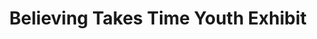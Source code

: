 ---
layout: backstage-blocks-layout
title: "Believing Takes Time Youth Exhibit"
season: "4"
category: event

masthead-image: /dist/images/btt-project-1.jpg

backstage-class: believing-takes-time
backstage-summary: Believing Takes Time is a youth photography exhibit that was presented to share the photography work of several young girls (ages 7 - 13) that participated in the 12-week Youth Photography Workshop hosted by SVNCRWNS + Greenmount West Community Center (GWCC). The work was on display at Gallery CA May 3 - May 25 2018.
backstage-slides:
- image: /dist/images/backstage-btt-01.jpg
- image: /dist/images/backstage-btt-02.jpg
- image: /dist/images/backstage-btt-03.jpg
- image: /dist/images/backstage-btt-04.jpg
- image: /dist/images/backstage-btt-05.jpg
- image: /dist/images/backstage-btt-06.jpg
- image: /dist/images/backstage-btt-07.jpg
- image: /dist/images/backstage-btt-08.jpg
- image: /dist/images/backstage-btt-09.jpg
- image: /dist/images/backstage-btt-10.jpg
- image: /dist/images/backstage-btt-11.jpg
- image: /dist/images/backstage-btt-12.jpg
- image: /dist/images/backstage-btt-13.jpg
- image: /dist/images/backstage-btt-14.jpg
- image: /dist/images/backstage-btt-15.jpg
- image: /dist/images/backstage-btt-16.jpg
- image: /dist/images/backstage-btt-17.jpg

seo-description: SVNCRWNS curated and produced a photography exhibit, Believing takes Time, inviting youth artists from their photography workshop series to showcase and sell their work.
seo-keywords: production company, svncrwns, e-commerce, women-owned businesses, creative team, consulting, business operations, launch my brand, manage my brand, photography, videography, special projects

portfolio-cover: /dist/images/btt-project-1.jpg
work-tags: "curriculum + event"
work-space: "in-house"
backstage-summary: Believing Takes Time is a youth photography exhibit that was presented to share the photography work of several young girls (ages 7 - 13) that participated in the 12-week Youth Photography Workshop hosted by SVNCRWNS + Greenmount West Community Center (GWCC). The work was on display at Gallery CA May 3 - May 25 2018. 

page_sections:
- template: project-details002
  block: project-details002
  summary: "Believing Takes Time is a youth photography exhibit that was presented to share the photography work of several young girls (ages 7 - 13) that participated in the 12-week Youth Photography Workshop hosted by SVNCRWNS + Greenmount West Community Center (GWCC). The work was on display at Gallery CA May 3 - May 25 2018."
  opportunity: "Before the exhibit and workshop, SVNCRWNS had been spending time at the community center using the space as an office to complete our work. We learned about their summer camp and upcoming fall/winter programming that would be kicking off soon.<br/> After meeting many of the kids in the space, we thought of ways we could impact them. It was important to not just share fun activities with the kids, but to also introduce them to new hobbies and share entrepreneurial skills. Of all the instructors in the space, 90% were entrepreneurs extending themselves as resources to the community center."
  insights: "Although the neighborhood has gained new energy and resources in the community due to the newly developed real estate, the bleak reality for a lot of folks in urban America is living in poverty. Poverty is a huge topic to unpack, but as innovators and resource connectors, we used our time in the center to create curriculum that would be interesting and opportunity-driven - we presented artrepreneurship to the youth. The idea of artrepreneurship is very important, especially in resource-stricken environments. To change your reality by creating opportunities for self is no small task.<br/>As youth between the ages of 7 - 13, we thought this was a great age range to introduce different art skills that could be used to create income. Very quickly, we landed on photography. Our goals were to learn the fundamentals of photography, receive camera and film equipment for real-world practice, learn to see using your photography eye to create a collection of photos and then figure out ways to sell our art."
  solution: "SVNCRWNS created a 12-week curriculum (Jan 2017 - Mar 2017) and partnered with photographers in the community to donate equipment. As part of the curriculum, we had several artists come and speak to our kids about their art and how they used it to create opportunities for themselves. Some of our best moments during the workshops were our weekly photo walks. Some of our stops included the nearby park, the Baltimore Penn Station and Open Works. After settling on a theme for our collection of photos, we were able to create a plan with our kids to talk to the local gallery space within the community to see what it would take to create an exhibit, select and print our work, and invite our friends and family for our very first youth photography exhibit."
- template: project-thumbnails
  block: project-thumbnails
  thumbnails:
  - image: /dist/images/backstage-btt-01.jpg
  - image: /dist/images/backstage-btt-02.jpg
  - image: /dist/images/backstage-btt-03.jpg
  - image: /dist/images/backstage-btt-04.jpg
  - image: /dist/images/backstage-btt-05.jpg
  - image: /dist/images/backstage-btt-06.jpg
  - image: /dist/images/backstage-btt-07.jpg
  - image: /dist/images/backstage-btt-08.jpg
  - image: /dist/images/backstage-btt-09.jpg
  - image: /dist/images/backstage-btt-10.jpg
  - image: /dist/images/backstage-btt-11.jpg
  - image: /dist/images/backstage-btt-12.jpg
  - image: /dist/images/backstage-btt-13.jpg
  - image: /dist/images/backstage-btt-14.jpg
  - image: /dist/images/backstage-btt-15.jpg
  - image: /dist/images/backstage-btt-16.jpg
  - image: /dist/images/backstage-btt-17.jpg
- template: backstage-extras
  block: backstage-extras
  extras:
  - image: /dist/images/btt-project-3.png
    title: May 3 2018 - Opening Day for Believing Takes Time, Youth Photography
    text: SVNCRWNS was hands on for every detail of exhibit layout and installation, finding local printer companies to assist with large format printing, and even helping our kids come up with price points for their work.  Opening Day was May 3 2017, there were kids, their families, local vendors selling snacks and beverages and 5+ walls filled with youth photography based on the theme of Believing Takes Time. We even created a photography backdrop wall to take photos with our friends that came to visit our work.
  - image: /dist/images/btt-project-4.png
    title: Art for sale - Youth Artists Make Sales from local exhibit
    text: 100+ black and white and color photos were printed ranging from sizes 4x6 to 20x24. We sold about 35% of our inventory after the show closed, and the kids made $350+ collectively.
- template: credits002
  block: credits002
  credits:
  - position: Exhibit Curation
    names:
    - name: SVNCRWNS
  - position: Creative Direction & Installation
    names:
    - name: SVNCRWNS
  - position: Workshop Facilitator
    names:
    - name: SVNCRWNS
  - position: Workshop Speakers
    names:
    - name: Neptune, Shann Wallace
  - position: Camera Donations
    names:
    - name: Devin Allen
  - position: Food Sponsors
    names:
    - name: Crust by Mack, Jessica Clark
---